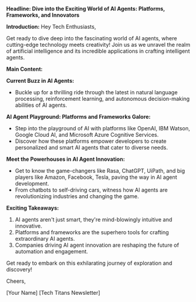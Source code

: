 **Headline: Dive into the Exciting World of AI Agents: Platforms, Frameworks, and Innovators**

**Introduction:**
Hey Tech Enthusiasts,

Get ready to dive deep into the fascinating world of AI agents, where cutting-edge technology meets creativity! Join us as we unravel the realm of artificial intelligence and its incredible applications in crafting intelligent agents.

**Main Content:**

**Current Buzz in AI Agents:**
- Buckle up for a thrilling ride through the latest in natural language processing, reinforcement learning, and autonomous decision-making abilities of AI agents.

**AI Agent Playground: Platforms and Frameworks Galore:**
- Step into the playground of AI with platforms like OpenAI, IBM Watson, Google Cloud AI, and Microsoft Azure Cognitive Services.
- Discover how these platforms empower developers to create personalized and smart AI agents that cater to diverse needs.

**Meet the Powerhouses in AI Agent Innovation:**
- Get to know the game-changers like Rasa, ChatGPT, UiPath, and big players like Amazon, Facebook, Tesla, paving the way in AI agent development.
- From chatbots to self-driving cars, witness how AI agents are revolutionizing industries and changing the game.

**Exciting Takeaways:**
1. AI agents aren't just smart, they're mind-blowingly intuitive and innovative.
2. Platforms and frameworks are the superhero tools for crafting extraordinary AI agents.
3. Companies driving AI agent innovation are reshaping the future of automation and engagement.

Get ready to embark on this exhilarating journey of exploration and discovery!

Cheers,

[Your Name]
[Tech Titans Newsletter]